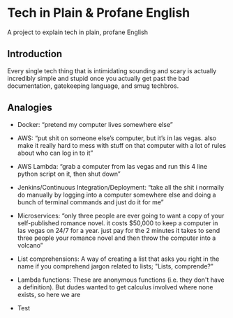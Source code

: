 # Tech in Plain & Profane English
A project to explain tech in plain, profane English

## Introduction
Every single tech thing that is intimidating sounding and scary is actually incredibly simple and stupid once you actually get past the bad documentation, gatekeeping language, and smug techbros.

## Analogies
* Docker: “pretend my computer lives somewhere else”
* AWS: “put shit on someone else’s computer, but it’s in las vegas. also make it really hard to mess with stuff on that computer with a lot of rules about who can log in to it”
* AWS Lambda: “grab a computer from las vegas and run this 4 line python script on it, then shut down”
* Jenkins/Continuous Integration/Deployment: “take all the shit i normally do manually by logging into a computer somewhere else and doing a bunch of terminal commands and just do it for me”
* Microservices: “only three people are ever going to want a copy of your self-published romance novel. it costs $50,000 to keep a computer in las vegas on 24/7 for a year. just pay for the 2 minutes it takes to send three people your romance novel and then throw the computer into a volcano”

* List comprehensions: A way of creating a list that asks you right in the name if you comprehend jargon related to lists; "Lists, comprende?"
* Lambda functions: These are anonymous functions (i.e. they don't have a definition). But dudes wanted to get calculus involved where none exists, so here we are

* Test
